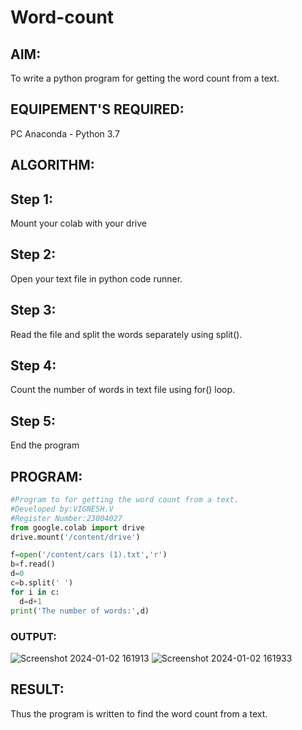 # Word-count
## AIM:
To write a python program for getting the word count from a text.
## EQUIPEMENT'S REQUIRED: 
PC
Anaconda - Python 3.7
## ALGORITHM: 
## Step 1:
Mount your colab with your drive

## Step 2:
Open your text file in python code runner.

## Step 3:
Read the file and split the words separately using split().

## Step 4:
Count the number of words in text file using for() loop.

## Step 5:
End the program


## PROGRAM:
```python
#Program to for getting the word count from a text.
#Developed by:VIGNESH.V
#Register Number:23004027
from google.colab import drive
drive.mount('/content/drive')

f=open('/content/cars (1).txt','r')
b=f.read()
d=0
c=b.split(' ')
for i in c:
  d=d+1
print('The number of words:',d)
```

### OUTPUT:
![Screenshot 2024-01-02 161913](https://github.com/23004027/Word-count/assets/138956447/9a1afe63-6972-4122-a007-3fccab2ee54d)
![Screenshot 2024-01-02 161933](https://github.com/23004027/Word-count/assets/138956447/540f736c-0b7b-43bd-ad67-8462a5843610)




## RESULT:
Thus the program is written to find the word count from a text.
